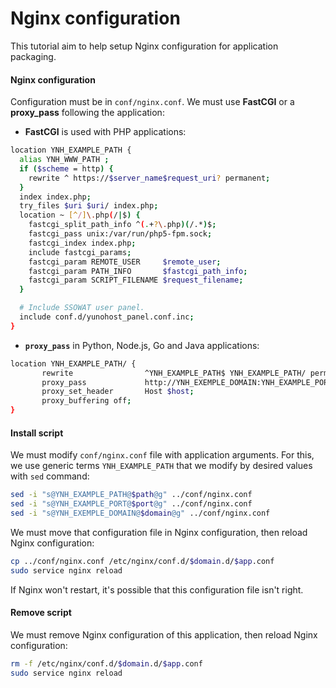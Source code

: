 # Nginx configuration
This tutorial aim to help setup Nginx configuration for application packaging.

#### Nginx configuration
Configuration must be in `conf/nginx.conf`. We must use **FastCGI** or a **proxy_pass** following the application:
* **FastCGI** is used with PHP applications:
```bash
location YNH_EXAMPLE_PATH {
  alias YNH_WWW_PATH ;
  if ($scheme = http) {
    rewrite ^ https://$server_name$request_uri? permanent;
  }
  index index.php;
  try_files $uri $uri/ index.php;
  location ~ [^/]\.php(/|$) {
    fastcgi_split_path_info ^(.+?\.php)(/.*)$;
    fastcgi_pass unix:/var/run/php5-fpm.sock;
    fastcgi_index index.php;
    include fastcgi_params;
    fastcgi_param REMOTE_USER     $remote_user;
    fastcgi_param PATH_INFO       $fastcgi_path_info;
    fastcgi_param SCRIPT_FILENAME $request_filename;
  }

  # Include SSOWAT user panel.
  include conf.d/yunohost_panel.conf.inc;
}
```

* **`proxy_pass`** in Python, Node.js, Go and Java applications:
```bash
location YNH_EXAMPLE_PATH/ {
       rewrite                ^YNH_EXAMPLE_PATH$ YNH_EXAMPLE_PATH/ permanent;
       proxy_pass             http://YNH_EXEMPLE_DOMAIN:YNH_EXAMPLE_PORT/;
       proxy_set_header       Host $host;
       proxy_buffering off;
}
```

#### Install script
We must modify `conf/nginx.conf` file with application arguments. For this, we use generic terms `YNH_EXAMPLE_PATH` that we modify by desired values with `sed` command:
```bash
sed -i "s@YNH_EXAMPLE_PATH@$path@g" ../conf/nginx.conf
sed -i "s@YNH_EXAMPLE_PORT@$port@g" ../conf/nginx.conf
sed -i "s@YNH_EXEMPLE_DOMAIN@$domain@g" ../conf/nginx.conf
```
We must move that configuration file in Nginx configuration, then reload Nginx configuration:
```bash
cp ../conf/nginx.conf /etc/nginx/conf.d/$domain.d/$app.conf
sudo service nginx reload
```
If Nginx won't restart, it's possible that this configuration file isn't right.

#### Remove script
We must remove Nginx configuration of this application, then reload Nginx configuration:
```bash
rm -f /etc/nginx/conf.d/$domain.d/$app.conf
sudo service nginx reload
```